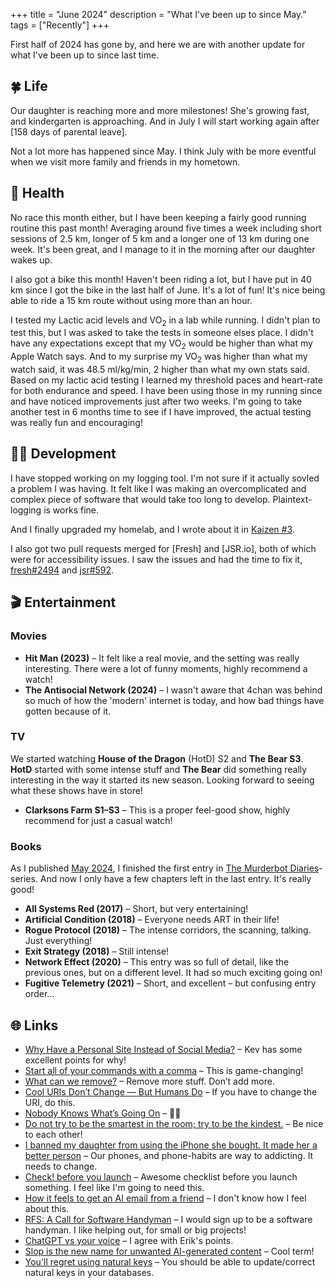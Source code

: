 +++
title = "June 2024"
description = "What I've been up to since May."
tags = ["Recently"]
+++

First half of 2024 has gone by, and here we are with another update for what
I've been up to since last time.

## 🍀 Life

Our daughter is reaching more and more milestones! She's growing fast, and
kindergarten is approaching. And in July I will start working again after [158
days of parental leave].

[158 days in parental leave]: /blog/not-going-to-work-for-158-days

Not a lot more has happened since May. I think July with be more eventful when
we visit more family and friends in my hometown.

## 💪 Health

No race this month either, but I have been keeping a fairly good running routine
this past month! Averaging around five times a week including short sessions of
2.5 km, longer of 5 km and a longer one of 13 km during one week. It's been
great, and I manage to it in the morning after our daughter wakes up.

I also got a bike this month! Haven't been riding a lot, but I have put in 40 km
since I got the bike in the last half of June. It's a lot of fun! It's nice
being able to ride a 15 km route without using more than an hour.

I tested my Lactic acid levels and VO<sub>2</sub> in a lab while running. I
didn't plan to test this, but I was asked to take the tests in someone elses
place. I didn't have any expectations except that my VO<sub>2</sub> would be
higher than what my Apple Watch says. And to my surprise my VO<sub>2</sub> was
higher than what my watch said, it was 48.5 ml/kg/min, 2 higher than what my own
stats said. Based on my lactic acid testing I learned my threshold paces and
heart-rate for both endurance and speed. I have been using those in my running
since and have noticed improvements just after two weeks. I'm going to take
another test in 6 months time to see if I have improved, the actual testing was
really fun and encouraging!

## 🧑‍💻 Development

I have stopped working on my logging tool. I'm not sure if it actually sovled a
problem I was having. It felt like I was making an overcomplicated and complex
piece of software that would take too long to develop. Plaintext-logging is
works fine.

And I finally upgraded my homelab, and I wrote about it in [Kaizen #3].

[Kaizen #3]: /blog/kaizen-3-revamped-homelab

I also got two pull requests merged for [Fresh] and [JSR.io], both of which were
for accessibility issues. I saw the issues and had the time to fix it,
[fresh#2494](https://github.com/denoland/fresh/pull/2494) and
[jsr#592](https://github.com/jsr-io/jsr/pull/592).

## 🎬 Entertainment

### Movies

- **Hit Man (2023)** – It felt like a real movie, and the setting was really
  interesting. There were a lot of funny moments, highly recommend a watch!
- **The Antisocial Network (2024)** – I wasn't aware that 4chan was behind so
  much of how the 'modern' internet is today, and how bad things have gotten
  because of it.

### TV

We started watching **House of the Dragon** (HotD) S2 and **The Bear S3**.
**HotD** started with some intense stuff and **The Bear** did something really
interesting in the way it started its new season. Looking forward to seeing what
these shows have in store!

- **Clarksons Farm S1–S3** – This is a proper feel-good show, highly recommend
  for just a casual watch!

### Books

As I published [May 2024](/blog/2024-may-recently), I finished the first entry
in [The Murderbot Diaries]-series. And now I only have a few chapters left in
the last entry. It's really good!

- **All Systems Red (2017)** – Short, but very entertaining!
- **Artificial Condition (2018)** – Everyone needs ART in their life!
- **Rogue Protocol (2018)** – The intense corridors, the scanning, talking. Just
  everything!
- **Exit Strategy (2018)** – Still intense!
- **Network Effect (2020)** – This entry was so full of detail, like the
  previous ones, but on a different level. It had so much exciting going on!
- **Fugitive Telemetry (2021)** – Short, and excellent – but confusing entry
  order...

[The Murderbot Diaries]: https://en.wikipedia.org/wiki/The_Murderbot_Diaries

## 🌐 Links

- [Why Have a Personal Site Instead of Social Media?] – Kev has some excellent
  points for why!
- [Start all of your commands with a comma] – This is game-changing!
- [What can we remove?] – Remove more stuff. Don’t add more.
- [Cool URIs Don’t Change — But Humans Do] – If you have to change the URI, do
  this.
- [Nobody Knows What’s Going On] – 🤷‍♂️
- [Do not try to be the smartest in the room; try to be the kindest.] – Be nice
  to each other!
- [I banned my daughter from using the iPhone she bought. It made her a better
  person] – Our phones, and phone-habits are way to addicting. It needs to
  change.
- [Check! before you launch] – Awesome checklist before you launch something. I
  feel like I'm going to need this.
- [How it feels to get an AI email from a friend] – I don't know how I feel
  about this.
- [RFS: A Call for Software Handyman] – I would sign up to be a software
  handyman. I like helping out, for small or big projects!
- [ChatGPT vs your voice] – I agree with Erik's points.
- [Slop is the new name for unwanted AI-generated content] – Cool term!
- [You'll regret using natural keys] – You should be able to update/correct
  natural keys in your databases.

[Why Have a Personal Site Instead of Social Media?]:
  https://kevquirk.com/blog/why-have-a-personal-site-instead-of-social-media
[Start all of your commands with a comma]:
  https://rhodesmill.org/brandon/2009/commands-with-comma/
[What can we remove?]: https://stephango.com/remove
[Cool URIs Don’t Change — But Humans Do]:
  https://blog.jim-nielsen.com/2024/cool-uris-and-humans/
[Nobody Knows What’s Going On]:
  https://www.raptitude.com/2024/06/nobody-knows-whats-going-on/
[Do not try to be the smartest in the room; try to be the kindest.]:
  https://www.jorgegalindo.me/en/blog/posts/do-not-be-the-smartest-in-the-room-try-to-be-the-kindest
[I banned my daughter from using the iPhone she bought. It made her a better person]:
  https://www.theguardian.com/technology/article/2024/jun/13/kids-no-iphone-screen-time
[Check! before you launch]: https://mrgan.com/check/
[How it feels to get an AI email from a friend]:
  https://mrgan.com/ai-email-from-a-friend/
[RFS: A Call for Software Handyman]:
  https://www.trevoragilbert.com/posts/the-need-for-software-handyman/
[ChatGPT vs your voice]:
  https://erikjohannes.no/posts/20240612-chatgpt-vs-your-voice/
[Slop is the new name for unwanted AI-generated content]:
  https://simonwillison.net/2024/May/8/slop/
[You'll regret using natural keys]:
  https://blog.ploeh.dk/2024/06/03/youll-regret-using-natural-keys/
